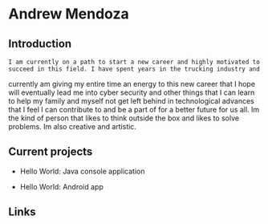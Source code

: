 # Andrew Mendoza

## Introduction

	I am currently on a path to start a new career and highly motivated to succeed in this field. I have spent years in the trucking industry and 
currently am giving my entire time an energy to this new career that I hope will eventually lead me into cyber security and other things that I can learn
to help my family and myself not get left behind in technological advances that I feel I can contribute to and be a part of for a better future for us all. 
Im the kind of person that likes to think outside the box and likes to solve problems. Im also creative and artistic. 

## Current projects

* Hello World: Java console application

* Hello World: Android app

## Links